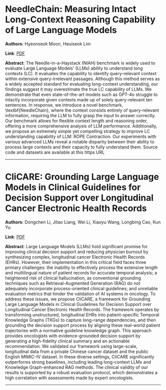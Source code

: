 # NeedleChain: Measuring Intact Long-Context Reasoning Capability of Large Language Models 

**Authors**: Hyeonseok Moon, Heuiseok Lim  

**Link**: [PDF](https://arxiv.org/pdf/2507.22411)  

**Abstract**: The Needle-in-a-Haystack (NIAH) benchmark is widely used to evaluate Large Language Models' (LLMs) ability to understand long contexts (LC). It evaluates the capability to identify query-relevant context within extensive query-irrelevant passages. Although this method serves as a widely accepted standard for evaluating long-context understanding, our findings suggest it may overestimate the true LC capability of LLMs. We demonstrate that even state-of-the-art models such as GPT-4o struggle to intactly incorporate given contexts made up of solely query-relevant ten sentences. In response, we introduce a novel benchmark, \textbf{NeedleChain}, where the context consists entirely of query-relevant information, requiring the LLM to fully grasp the input to answer correctly. Our benchmark allows for flexible context length and reasoning order, offering a more comprehensive analysis of LLM performance. Additionally, we propose an extremely simple yet compelling strategy to improve LC understanding capability of LLM: ROPE Contraction. Our experiments with various advanced LLMs reveal a notable disparity between their ability to process large contexts and their capacity to fully understand them. Source code and datasets are available at this https URL 

---
# CliCARE: Grounding Large Language Models in Clinical Guidelines for Decision Support over Longitudinal Cancer Electronic Health Records 

**Authors**: Dongchen Li, Jitao Liang, Wei Li, Xiaoyu Wang, Longbing Cao, Kun Yu  

**Link**: [PDF](https://arxiv.org/pdf/2507.22533)  

**Abstract**: Large Language Models (LLMs) hold significant promise for improving clinical decision support and reducing physician burnout by synthesizing complex, longitudinal cancer Electronic Health Records (EHRs). However, their implementation in this critical field faces three primary challenges: the inability to effectively process the extensive length and multilingual nature of patient records for accurate temporal analysis; a heightened risk of clinical hallucination, as conventional grounding techniques such as Retrieval-Augmented Generation (RAG) do not adequately incorporate process-oriented clinical guidelines; and unreliable evaluation metrics that hinder the validation of AI systems in oncology. To address these issues, we propose CliCARE, a framework for Grounding Large Language Models in Clinical Guidelines for Decision Support over Longitudinal Cancer Electronic Health Records. The framework operates by transforming unstructured, longitudinal EHRs into patient-specific Temporal Knowledge Graphs (TKGs) to capture long-range dependencies, and then grounding the decision support process by aligning these real-world patient trajectories with a normative guideline knowledge graph. This approach provides oncologists with evidence-grounded decision support by generating a high-fidelity clinical summary and an actionable recommendation. We validated our framework using large-scale, longitudinal data from a private Chinese cancer dataset and the public English MIMIC-IV dataset. In these diverse settings, CliCARE significantly outperforms strong baselines, including leading long-context LLMs and Knowledge Graph-enhanced RAG methods. The clinical validity of our results is supported by a robust evaluation protocol, which demonstrates a high correlation with assessments made by expert oncologists. 

---
